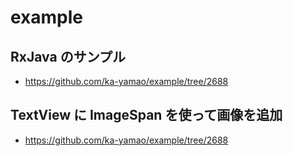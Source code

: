 # example

## RxJava のサンプル

- https://github.com/ka-yamao/example/tree/2688

## TextView に ImageSpan を使って画像を追加

- https://github.com/ka-yamao/example/tree/2688
